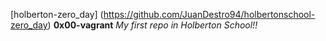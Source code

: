 [holberton-zero_day] (https://github.com/JuanDestro94/holbertonschool-zero_day)
__0x00-vagrant__
_My first repo in Holberton School!!_
